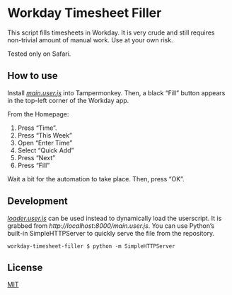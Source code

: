 # Workday Timesheet Filler #

This script fills timesheets in Workday. It is very crude and still requires
non-trivial amount of manual work. Use at your own risk.

Tested only on Safari. 

## How to use ##

Install [_main.user.js_](main.user.js) into Tampermonkey. Then, a black “Fill”
button appears in the top-left corner of the Workday app.

From the Homepage:

1. Press “Time”.
2. Press “This Week”
3. Open “Enter Time”
4. Select “Quick Add”
5. Press “Next”
6. Press “Fill”

Wait a bit for the automation to take place. Then, press “OK”.

## Development ##

[_loader.user.js_](loader.user.js) can be used instead to dynamically load the
userscript. It is grabbed from _http://localhost:8000/main.user.js_. You can
use Python’s built-in SimpleHTTPServer to quickly serve the file from the
repository.

```shell
workday-timesheet-filler $ python -m SimpleHTTPServer
```

## License ##

[MIT](https://choosealicense.com/licenses/mit/)
